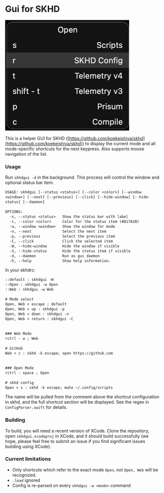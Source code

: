 # Gui for SKHD

![Screenshot](docs/Screenshot.png) 

This is a helper GUI for SKHD ([https://github.com/koekeishiya/skhd](https://github.com/koekeishiya/skhd)) to display the current mode and all mode-specific shortcuts for the next keypress. Also supports mouse navigation of the list.

### Usage
Run `skhdgui -d` in the background. This process will control the window and optional status bar item.

```
USAGE: skhdgui [--status <status>] [--color <color>] [--window <window>] [--next] [--previous] [--click] [--hide-window] [--hide-status] [--daemon]

OPTIONS:
  -s, --status <status>   Show the status bar with label
  -c, --color <color>     Color for the status item (#817A2B)
  -w, --window <window>   Show the window for mode
  -n, --next              Select the next item
  -p, --previous          Select the previous item
  -C, --click             Click the selected item
  -W, --hide-window       Hide the window if visible
  -S, --hide-status       Hide the status item if visible
  -d, --daemon            Run as gui daemon
  -h, --help              Show help information.
```

In your skhdrc:
```
::default : skhdgui -W
::Open : skhdgui -w Open
::Web : skhdgui -w Web

# Mode select
Open, Web < escape ; default
Open, Web < up : skhdgui -p
Open, Web < down : skhdgui -n
Open, Web < return : skhdgui -C


### Web Mode
rctrl - w ; Web

# GitHub
Web < c : skhd -k escape; open https://github.com


### Open Mode
rctrl - space ; Open

# skhd config
Open < s : skhd -k escape; mate ~/.config/scripts
```

The name will be pulled from the comment above the shortcut configuration in skhd, and the full shortcut section will be displayed. See the regex in `ConfigParser.swift` for details.

### Building

To build, you will need a recent version of XCode. Clone the repository, open `skhdgui.xcodeproj` in XCode, and it should build successfully (we hope, please feel free to submit an issue if you find significant issues building using XCode). 

### Current limitations
 - Only shortcuts which refer to the exact mode `Open`, not `Open, Web` will be recognized.
 - `.load` ignored
 - Config is re-parsed on every `skhdgui -w <mode>` command




